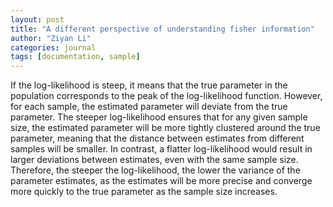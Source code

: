 ```yaml
---
layout: post
title: "A different perspective of understanding fisher information"
author: "Ziyan Li"
categories: journal
tags: [documentation, sample]
---
```

If the log-likelihood is steep, it means that the true parameter in the population corresponds to the peak of the log-likelihood function. However, for each sample, the estimated parameter will deviate from the true parameter. The steeper log-likelihood ensures that for any given sample size, the estimated parameter will be more tightly clustered around the true parameter, meaning that the distance between estimates from different samples will be smaller. In contrast, a flatter log-likelihood would result in larger deviations between estimates, even with the same sample size. Therefore, the steeper the log-likelihood, the lower the variance of the parameter estimates, as the estimates will be more precise and converge more quickly to the true parameter as the sample size increases.
